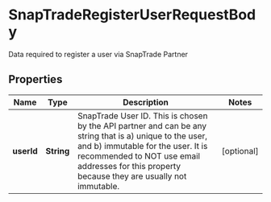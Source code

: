 

# SnapTradeRegisterUserRequestBody

Data required to register a user via SnapTrade Partner

## Properties

| Name | Type | Description | Notes |
|------------ | ------------- | ------------- | -------------|
|**userId** | **String** | SnapTrade User ID. This is chosen by the API partner and can be any string that is a) unique to the user, and b) immutable for the user. It is recommended to NOT use email addresses for this property because they are usually not immutable. |  [optional] |



